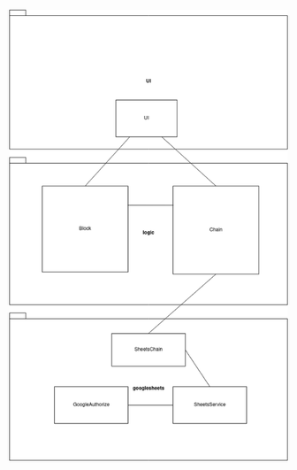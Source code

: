 ![](https://github.com/joonakauranen/ot-harjoitustyo/blob/master/dokumentaatio/pictures/classdiag.png)
